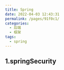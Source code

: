 ```yaml
---
title: Spring
date: 2022-04-03 12:43:31
permalink: /pages/91f0c1/
categories:
  - 后端
  - 框架
tags:
  - spring
---
```


## 1.springSecurity